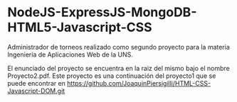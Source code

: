 # NodeJS-ExpressJS-MongoDB-HTML5-Javascript-CSS
Administrador de torneos realizado como segundo proyecto para la materia Ingeniería de Aplicaciones Web de la UNS.

El enunciado del proyecto se encuentra en la raiz del mismo bajo el nombre Proyecto2.pdf.
Este proyecto es una continuación del proyecto1 que se puede encontrar en https://github.com/JoaquinPiersigilli/HTML-CSS-Javascript-DOM.git
